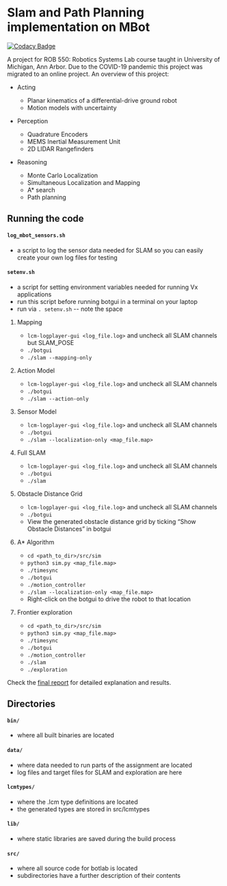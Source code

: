 # Slam and Path Planning implementation on MBot

[![Codacy Badge](https://api.codacy.com/project/badge/Grade/e4a8bdc349bb4fb3b6b5d5cc9bfe135b)](https://app.codacy.com/gh/saptadeb/botLab?utm_source=github.com&utm_medium=referral&utm_content=saptadeb/botLab&utm_campaign=Badge_Grade_Settings)

A project for ROB 550: Robotics Systems Lab course taught in University of Michigan, Ann Arbor. Due to the COVID-19 pandemic this project was migrated to an online project. An overview of this project:
- Acting
    - Planar kinematics of a differential-drive ground robot
    - Motion models with uncertainty

- Perception 
    - Quadrature Encoders
    - MEMS Inertial Measurement Unit
    - 2D LIDAR Rangefinders

- Reasoning
    - Monte Carlo Localization
    - Simultaneous Localization and Mapping
    - A* search
    - Path planning



## Running the code

#### `log_mbot_sensors.sh`
- a script to log the sensor data needed for SLAM so you can easily create your own log files for testing

#### `setenv.sh`
- a script for setting environment variables needed for running Vx applications
- run this script before running botgui in a terminal on your laptop
- run via `. setenv.sh` -- note the space

1. Mapping
    - `lcm-logplayer-gui <log_file.log>` and uncheck all SLAM channels but SLAM_POSE
    - `./botgui`
    - `./slam --mapping-only`

2. Action Model
    - `lcm-logplayer-gui <log_file.log>` and uncheck all SLAM channels 
    - `./botgui`
    - `./slam --action-only`

3. Sensor Model
    - `lcm-logplayer-gui <log_file.log>` and uncheck all SLAM channels 
    - `./botgui`
    - `./slam --localization-only <map_file.map>`

4. Full SLAM
    - `lcm-logplayer-gui <log_file.log>` and uncheck all SLAM channels 
    - `./botgui`
    - `./slam`

5. Obstacle Distance Grid
    - `lcm-logplayer-gui <log_file.log>` and uncheck all SLAM channels 
    - `./botgui`
    - View the generated obstacle distance grid by ticking “Show Obstacle Distances” in botgui

6. A* Algorithm
    - `cd <path_to_dir>/src/sim`
    - `python3 sim.py <map_file.map>`
    - `./timesync`
    - `./botgui`
    - `./motion_controller`
    - `./slam --localization-only <map_file.map>`
    - Right-click on the botgui to drive the robot to that location

7. Frontier exploration
    - `cd <path_to_dir>/src/sim`
    - `python3 sim.py <map_file.map>`
    - `./timesync`
    - `./botgui`
    - `./motion_controller`
    - `./slam`
    - `./exploration` 

Check the [final report](https://github.com/saptadeb/botLab/blob/master/report/saptadeb-botlab.pdf) for detailed explanation and results.

## Directories 

#### `bin/`
- where all built binaries are located
    
#### `data/`
- where data needed to run parts of the assignment are located
- log files and target files for SLAM and exploration are here
    
#### `lcmtypes/`
- where the .lcm type definitions are located
- the generated types are stored in src/lcmtypes
    
#### `lib/`
- where static libraries are saved during the build process
    
#### `src/`
- where all source code for botlab is located
- subdirectories have a further description of their contents

